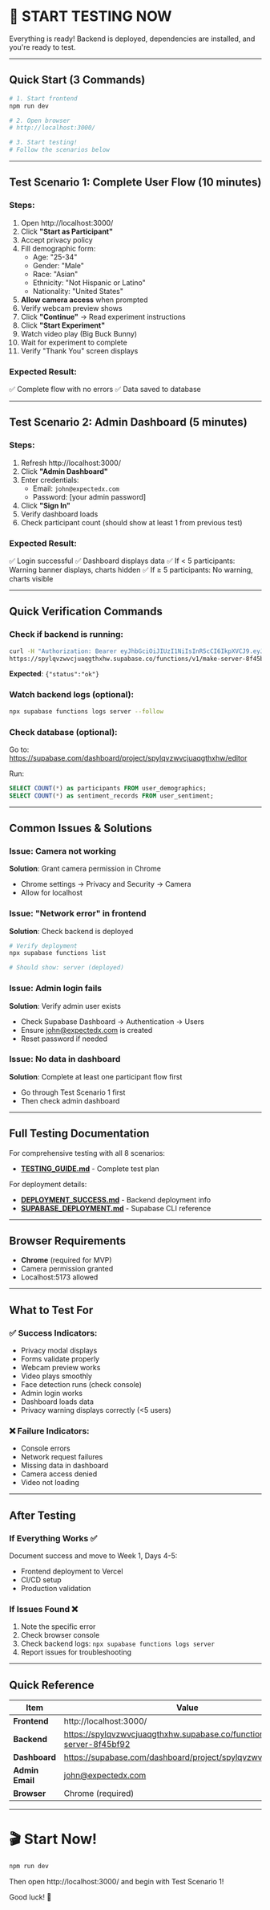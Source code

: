 # 🚀 START TESTING NOW

Everything is ready! Backend is deployed, dependencies are installed, and you're ready to test.

---

## Quick Start (3 Commands)

```bash
# 1. Start frontend
npm run dev

# 2. Open browser
# http://localhost:3000/

# 3. Start testing!
# Follow the scenarios below
```

---

## Test Scenario 1: Complete User Flow (10 minutes)

### Steps:
1. Open http://localhost:3000/
2. Click **"Start as Participant"**
3. Accept privacy policy
4. Fill demographic form:
   - Age: "25-34"
   - Gender: "Male"
   - Race: "Asian"
   - Ethnicity: "Not Hispanic or Latino"
   - Nationality: "United States"
5. **Allow camera access** when prompted
6. Verify webcam preview shows
7. Click **"Continue"** → Read experiment instructions
8. Click **"Start Experiment"**
9. Watch video play (Big Buck Bunny)
10. Wait for experiment to complete
11. Verify "Thank You" screen displays

### Expected Result:
✅ Complete flow with no errors
✅ Data saved to database

---

## Test Scenario 2: Admin Dashboard (5 minutes)

### Steps:
1. Refresh http://localhost:3000/
2. Click **"Admin Dashboard"**
3. Enter credentials:
   - Email: `john@expectedx.com`
   - Password: [your admin password]
4. Click **"Sign In"**
5. Verify dashboard loads
6. Check participant count (should show at least 1 from previous test)

### Expected Result:
✅ Login successful
✅ Dashboard displays data
✅ If < 5 participants: Warning banner displays, charts hidden
✅ If ≥ 5 participants: No warning, charts visible

---

## Quick Verification Commands

### Check if backend is running:
```bash
curl -H "Authorization: Bearer eyJhbGciOiJIUzI1NiIsInR5cCI6IkpXVCJ9.eyJpc3MiOiJzdXBhYmFzZSIsInJlZiI6InNweWxxdnp3dmNqdWFxZ3RoeGh3Iiwicm9sZSI6ImFub24iLCJpYXQiOjE3NjA0ODQ3MzgsImV4cCI6MjA3NjA2MDczOH0.2ntz0T5p31sswDYp6RmSK23PnVStC_UC373mbPx3aYk" \
https://spylqvzwvcjuaqgthxhw.supabase.co/functions/v1/make-server-8f45bf92/health
```
**Expected**: `{"status":"ok"}`

### Watch backend logs (optional):
```bash
npx supabase functions logs server --follow
```

### Check database (optional):
Go to: https://supabase.com/dashboard/project/spylqvzwvcjuaqgthxhw/editor

Run:
```sql
SELECT COUNT(*) as participants FROM user_demographics;
SELECT COUNT(*) as sentiment_records FROM user_sentiment;
```

---

## Common Issues & Solutions

### Issue: Camera not working
**Solution**: Grant camera permission in Chrome
- Chrome settings → Privacy and Security → Camera
- Allow for localhost

### Issue: "Network error" in frontend
**Solution**: Check backend is deployed
```bash
# Verify deployment
npx supabase functions list

# Should show: server (deployed)
```

### Issue: Admin login fails
**Solution**: Verify admin user exists
- Check Supabase Dashboard → Authentication → Users
- Ensure john@expectedx.com is created
- Reset password if needed

### Issue: No data in dashboard
**Solution**: Complete at least one participant flow first
- Go through Test Scenario 1 first
- Then check admin dashboard

---

## Full Testing Documentation

For comprehensive testing with all 8 scenarios:
- **[TESTING_GUIDE.md](TESTING_GUIDE.md)** - Complete test plan

For deployment details:
- **[DEPLOYMENT_SUCCESS.md](DEPLOYMENT_SUCCESS.md)** - Backend deployment info
- **[SUPABASE_DEPLOYMENT.md](SUPABASE_DEPLOYMENT.md)** - Supabase CLI reference

---

## Browser Requirements

- **Chrome** (required for MVP)
- Camera permission granted
- Localhost:5173 allowed

---

## What to Test For

### ✅ Success Indicators:
- Privacy modal displays
- Forms validate properly
- Webcam preview works
- Video plays smoothly
- Face detection runs (check console)
- Admin login works
- Dashboard loads data
- Privacy warning displays correctly (<5 users)

### ❌ Failure Indicators:
- Console errors
- Network request failures
- Missing data in dashboard
- Camera access denied
- Video not loading

---

## After Testing

### If Everything Works ✅
Document success and move to Week 1, Days 4-5:
- Frontend deployment to Vercel
- CI/CD setup
- Production validation

### If Issues Found ❌
1. Note the specific error
2. Check browser console
3. Check backend logs: `npx supabase functions logs server`
4. Report issues for troubleshooting

---

## Quick Reference

| Item | Value |
|------|-------|
| **Frontend** | http://localhost:3000/ |
| **Backend** | https://spylqvzwvcjuaqgthxhw.supabase.co/functions/v1/make-server-8f45bf92 |
| **Dashboard** | https://supabase.com/dashboard/project/spylqvzwvcjuaqgthxhw |
| **Admin Email** | john@expectedx.com |
| **Browser** | Chrome (required) |

---

# 🎬 Start Now!

```bash
npm run dev
```

Then open http://localhost:3000/ and begin with Test Scenario 1!

Good luck! 🚀
